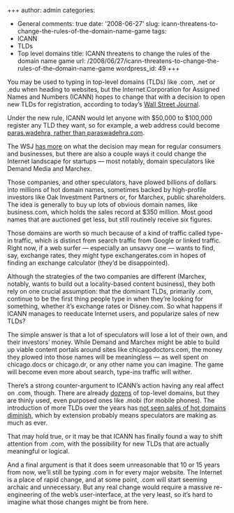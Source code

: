 +++
author: admin
categories:
- General
comments: true
date: '2008-06-27'
slug: icann-threatens-to-change-the-rules-of-the-domain-name-game
tags:
- ICANN
- TLDs
- Top level domains
title: ICANN threatens to change the rules of the domain name game
url: /2008/06/27/icann-threatens-to-change-the-rules-of-the-domain-name-game
wordpress_id: 49
+++


You may be used to typing in top-level domains (TLDs) like .com, .net or .edu when heading to websites, but the Internet Corporation for Assigned Names and Numbers (ICANN) hopes to change that with a decision to open new TLDs for registration, according to today’s [Wall Street Journal](http://online.wsj.com/article/SB121443369987904939.html?mod=googlenews_wsj).  
  
Under the new rule, ICANN would let anyone with $50,000 to $100,000 register any TLD they want, so for example, a web address could become [paras.wadehra, rather than paraswadehra.com](http://venturebeat.com/2008/06/26/icann-threatens-to-change-the-rules-of-the-domain-name-game/).  
  
The WSJ [has more](http://online.wsj.com/article/SB121443369987904939.html?mod=googlenews_wsj) on what the decision may mean for regular consumers and businesses, but there are also a couple ways it could change the Internet landscape for startups — most notably, domain speculators like Demand Media and Marchex.  
  
Those companies, and other speculators, have plowed billions of dollars into millions of hot domain names, sometimes backed by high-profile investors like Oak Investment Partners or, for Marchex, public shareholders. The idea is generally to buy up lots of obvious domain names, like business.com, which holds the sales record at $350 million. Most good names that are auctioned get less, but still routinely receive six figures.  
  
Those domains are worth so much because of a kind of traffic called type-in traffic, which is distinct from search traffic from Google or linked traffic. Right now, if a web surfer — especially an unsavvy one — wants to find, say, exchange rates, they might type exchangerates.com in hopes of finding an exchange calculator (they’d be disappointed).   
  
Although the strategies of the two companies are different (Marchex, notably, wants to build out a locality-based content business), they both rely on one crucial assumption: that the dominant TLDs, primarily .com, continue to be the first thing people type in when they’re looking for something, whether it’s exchange rates or Disney.com. So what happens if ICANN manages to reeducate Internet users, and popularize sales of new TLDs?  
  
The simple answer is that a lot of speculators will lose a lot of their own, and their investors’ money. While Demand and Marchex might be able to build up viable content portals around sites like chicagodoctors.com, the money they plowed into those names will be meaningless — as well spent on chicago.docs or chicago.dr, or any other name you can imagine. The game will become even more about search, type-ins traffic will wither.  
  
There’s a strong counter-argument to ICANN’s action having any real affect on .com, though. There are already [dozens](http://en.wikipedia.org/wiki/List_of_Internet_top-level_domains) of top-level domains, but they are thinly used, even purposed ones like .mobi (for mobile phones). The introduction of more TLDs over the years has [not seen sales of hot domains diminish](http://www.dnjournal.com/ytd-sales-charts.htm), which by extension probably means speculators are making as much as ever.

That may hold true, or it may be that ICANN has finally found a way to shift attention from .com, with the possibility for new TLDs that are actually meaningful or logical.  
  
And a final argument is that it does seem unreasonable that 10 or 15 years from now, we’ll still be typing .com in for every major website. The Internet is a place of rapid change, and at some point, .com will start seeming archaic and unnecessary. But any real change would require a massive re-engineering of the web’s user-interface, at the very least, so it’s hard to imagine what those changes might be from here.
